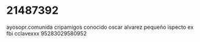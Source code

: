 # 21487392
ayosopr.comunida cripamigos conocido oscar alvarez pequeño ispecto ex fbi cclavexxx 95283029580952 
